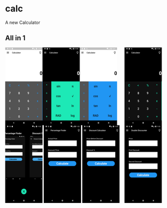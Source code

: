 # calc

A new Calculator

## All in 1 


<img src="images/light1.png" height="250" width="120" align="left">
<img src="images/light2.png" height="250" width="120" align="center">
<img src="images/dark1.png" height="250" width="120" align="right">
<img src="images/dark2.png" height="250" width="120" align="left">
<img src="images/dark3.png" height="250" width="120" align="center">
<img src="images/dark4.png" height="250" width="120" align="center">
<img src="images/dark5.png" height="250" width="120" align="center">
<img src="images/dark6.png" height="250" width="120" align="right">













